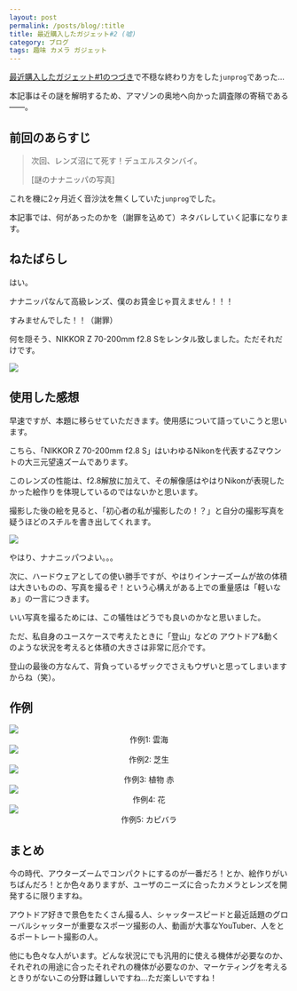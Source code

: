 ```yaml
---
layout: post
permalink: /posts/blog/:title
title: 最近購入したガジェット#2 (嘘)
category: ブログ
tags: 趣味 カメラ ガジェット
---
```

[最近購入したガジェット#1のつづき](https://junprog.github.io/posts/blog/my-gadget2)で不穏な終わり方をした`junprog`であった...

本記事はその謎を解明するため、アマゾンの奥地へ向かった調査隊の寄稿である――。
<!--more-->

## 前回のあらすじ

> 次回、レンズ沼にて死す！デュエルスタンバイ。
>
> [謎のナナニッパの写真]

これを機に2ヶ月近く音沙汰を無くしていた`junprog`でした。

本記事では、何があったのかを（謝罪を込めて）ネタバレしていく記事になります。

## ねたばらし

はい。

ナナニッパなんて高級レンズ、僕のお賃金じゃ買えません！！！

すみませんでした！！（謝罪）

何を隠そう、NIKKOR Z 70-200mm f2.8 Sをレンタル致しました。ただそれだけです。

<img src="https://lh3.googleusercontent.com/pw/ADCreHcQj5zzucZ0pytVBiCO2R9ss0uFV1R7LRUMBl8aoSeHVZy4qVOG3rOqRhxKcX7hIOga-6RF0QRPqyf3ooWL3j9--GpmSOquhEunzIB7kXTvigFH66EqCnSpO--l6W_qV85DJz1bdBJO19iqQsJwHJKyTw=w709-h945-s-no-gm?authuser=0">

## 使用した感想

早速ですが、本題に移らせていただきます。使用感について語っていこうと思います。

こちら、「NIKKOR Z 70-200mm f2.8 S」はいわゆるNikonを代表するZマウントの大三元望遠ズームであります。

このレンズの性能は、f2.8解放に加えて、その解像感はやはりNikonが表現したかった絵作りを体現しているのではないかと思います。

撮影した後の絵を見ると、「初心者の私が撮影したの！？」と自分の撮影写真を疑うほどのスチルを書き出してくれます。

<img src="https://lh3.googleusercontent.com/pw/ADCreHf9j-xtqBZ1VTh22Q8Ov3H7_wmb44Z4nFQYGtlgQhSqqMC0A4avrHlb0bCM5F5o0AH5-Mhl5rR5KZwYl_NluTDc1KrbFIXyj3Jpskf0k9-jcNLAubWYJg0E_BdFreUxRN0i1v3pmz7s1CIsqGfG1D9A5g=w631-h945-s-no-gm?authuser=0">

やはり、ナナニッパつよい。。。

次に、ハードウェアとしての使い勝手ですが、やはりインナーズームが故の体積は大きいものの、写真を撮るぞ！という心構えがある上での重量感は「軽いなぁ」の一言につきます。

いい写真を撮るためには、この犠牲はどうでも良いのかなと思いました。

ただ、私自身のユースケースで考えたときに「登山」などの アウトドア&動く のような状況を考えると体積の大きさは非常に厄介です。

登山の最後の方なんて、背負っているザックでさえもウザいと思ってしまいますからね（笑）。

## 作例

<img src="https://lh3.googleusercontent.com/pw/ADCreHc7ZhLyzcthsk9ZmXu65fd8ricHYG_GGjRgt9pU3DM5t-gIbjqEHYCdi3LeB6yz5feS3sPPso9v-IQeNXJ8fwQiHDXWgucWNZ0YAz2BfB_jajWZYRHfApJs6tSF-TK_ghvc3kz6bSDgb0vd4-5RPQmwgQ=w631-h945-s-no-gm?authuser=0">
<div style="text-align: center">作例1: 雲海</div>

<img src="https://lh3.googleusercontent.com/pw/ADCreHf8HfE2qsREBYfiNwk0XdXh4ysA-D2Amq8haFsDIjN7qVAKI2j_spbUP5xehmuBrnMVJBDajNzk5sxvErsfU3_GRwxBSFS1MyMmd7620eqZX5HPAxWXfByoBvvlSCy_2lOMO-YRTD-Gq9w4ipn9q3M6xg=w1415-h945-s-no-gm?authuser=0">
<div style="text-align: center">作例2: 芝生</div>

<img src="https://lh3.googleusercontent.com/pw/ADCreHdGG393oeejcS7-I9CRaULlCHAO9zUZBzqZ0Z_bC4UyVv8gjl_QNlJsuvw19VKbrrmv-TQb2FEIJ0h7omG14rJ9WItyDOqMg82YUy9u7EXEqpNq8YZXceWZ6w1KpSzdRduFfNP0dZpy59CgPeU1_uIFDw=w1415-h945-s-no-gm?authuser=0">
<div style="text-align: center">作例3: 植物 赤</div>

<img src="https://lh3.googleusercontent.com/pw/ADCreHfg5whxIWxlhaabL3IuQogRrAwdVNTNnGYno2hs-MVH9rNGXSHk5j00FPChDETCQirjoPmlY_ds6VUrjXvJYQ6hjqIqP8sKRL1v_W45eeglIXGAy5QcH0RghfZarX_-CV54_JAlTvrwA_7-eIj4fz4zcg=w1415-h945-s-no-gm?authuser=0">
<div style="text-align: center">作例4: 花</div>

<img src="https://lh3.googleusercontent.com/pw/ADCreHcOtxUSz9i91RhfrWMfQl0h7Li4zTh26FCtDXa4kySTA0CYb7KD1TuLBz-rbJkdy5HYN9za-spnv6pma25_brKpqT4o8o1tI8KFhkORJPmC0KT3iPsb8h7NhFWyGOp0p_mmK73fI8tZHO5C8HniBk6RXQ=w1416-h945-s-no-gm?authuser=0">
<div style="text-align: center">作例5: カピバラ</div>

## まとめ

今の時代、アウターズームでコンパクトにするのが一番だろ！とか、絵作りがいちばんだろ！とか色々ありますが、ユーザのニーズに合ったカメラとレンズを開発するに限りますね。

アウトドア好きで景色をたくさん撮る人、シャッタースピードと最近話題のグローバルシャッターが重要なスポーツ撮影の人、動画が大事なYouTuber、人をとるポートレート撮影の人。

他にも色々な人がいます。どんな状況にでも汎用的に使える機体が必要なのか、それぞれの用途に合ったそれぞれの機体が必要なのか、マーケティングを考えるときりがないこの分野は難しいですね...ただ楽しいですね！